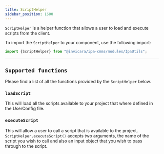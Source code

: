 ```yaml
---
title: ScriptHelper
sidebar_position: 1600
---
```


`ScriptHelper` is a helper function that allows a user to load and execute scripts from the client. 

To import the `ScriptHelper` to your component, use the following import:

```jsx
import {ScriptHelper} from "@invicara/ipa-cmms/modules/IpaUtils";
```
---

## `Supported functions`

Please find a list of all the functions provided by the `ScriptHelper` below.

### `loadScript`

This will load all the scripts available to your project that where defined in the UserConfig file.

### `executeScript`

This will allow a user to call a script that is available to the project. `ScriptHelper.executeScript()` accepts two arguments, the name of the script you wish to call and also an input object that you wish to pass through to the script.
